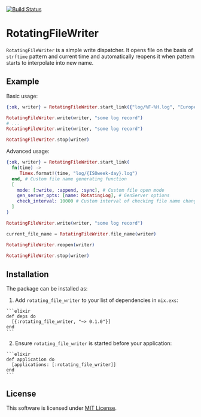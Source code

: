 [![Build Status](https://travis-ci.org/savonarola/rotating_file_writer.svg?branch=master)](https://travis-ci.org/savonarola/rotating_file_writer)

# RotatingFileWriter

`RotatingFileWriter` is a simple write dispatcher. It opens file
on the basis of `strftime` pattern and current time and automatically
reopens it when pattern starts to interpolate into new name.

## Example

Basic usage:

```elixir
{:ok, writer} = RotatingFileWriter.start_link({"log/%F-%H.log", "Europe/Moscow"})

RotatingFileWriter.write(writer, "some log record")
# ...
RotatingFileWriter.write(writer, "some log record")

RotatingFileWriter.stop(writer)

```

Advanced usage:

```elixir
{:ok, writer} = RotatingFileWriter.start_link(
  fn(time) ->
     Timex.format!(time, "log/{ISOweek-day}.log")
  end, # Custom file name generating function
  [
    mode: [:write, :append, :sync], # Custom file open mode
    gen_server_opts: [name: RotatingLog], # GenServer options
    check_interval: 10000 # Custom interval of checking file name change, ms
  ]
)

RotatingFileWriter.write(writer, "some log record")

current_file_name = RotatingFileWriter.file_name(writer)

RotatingFileWriter.reopen(writer)

RotatingFileWriter.stop(writer)

```


## Installation

The package can be installed as:

  1. Add `rotating_file_writer` to your list of dependencies in `mix.exs`:

    ```elixir
    def deps do
      [{:rotating_file_writer, "~> 0.1.0"}]
    end
    ```

  2. Ensure `rotating_file_writer` is started before your application:

    ```elixir
    def application do
      [applications: [:rotating_file_writer]]
    end
    ```

## License

This software is licensed under [MIT License](LICENSE).
